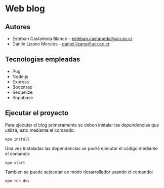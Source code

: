 # Web blog

## Autores

- Esteban Castañeda Blanco - esteban.castaneda@ucr.ac.cr
- Danile Lizano Morales - daniel.lizano@ucr.ac.cr

## Tecnologías empleadas

- Pug
- Node.js
- Express
- Bootstrap
- Sequelize
- Supabase

## Ejecutar el proyecto

Para ejecutar el blog primeramente se deben instalar las dependencias que utiliza, esto mediante el comando:

```
npm install
```

Una vez instaladas las dependencias se podrá ejecutar el código mediante el comando:

```
npm start
```

También se puede sejecutar en modo desarrollador usando el comando:

```
npm run dev
```

